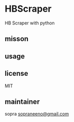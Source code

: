 # HBScraper

HB Scraper with python

## misson

## usage

## license

MIT

## maintainer

sopra <sopraneeno@gmail.com>
